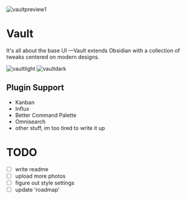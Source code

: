 ![vaultpreview1](https://user-images.githubusercontent.com/87339163/195749447-d49356e3-070a-442c-81b9-358d9a8c1c06.png)

# Vault
It's all about the base UI —Vault extends Obsidian with a collection of tweaks centered on modern designs.

![vaultlight](https://user-images.githubusercontent.com/87339163/195751012-f5be3737-3e2a-4862-a00e-347184c880bd.png)
![vaultdark](https://user-images.githubusercontent.com/87339163/195751018-b6cc7649-96c1-402b-b61c-bc0d9a4b12d1.png)

## Plugin Support
- Kanban
- Influx
- Better Command Palette
- Omnisearch
- other stuff, im too tired to write it up

# TODO
- [ ] write readme
- [ ] upload more photos
- [ ] figure out style settings
- [ ] update 'roadmap'
